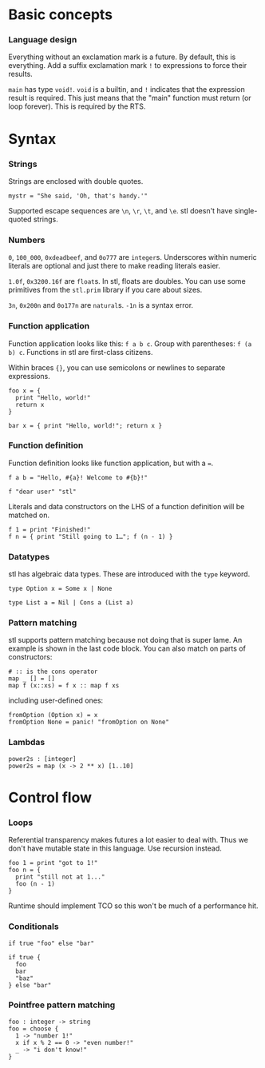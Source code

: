 # Basic concepts

### Language design

Everything without an exclamation mark is a future. By default, this is everything. Add a suffix exclamation mark `!` to expressions to force their results.

`main` has type `void!`. `void` is a builtin, and `!` indicates that the expression result is required. This just means that the "main" function must return (or loop forever). This is required by the RTS.

# Syntax

### Strings

Strings are enclosed with double quotes.

```
mystr = "She said, 'Oh, that's handy.'"
```

Supported escape sequences are `\n`, `\r`, `\t`, and `\e`. stl doesn't have single-quoted strings.

### Numbers

`0`, `100_000`, `0xdeadbeef`, and `0o777` are `integer`s. Underscores within numeric literals are optional and just there to make reading literals easier.

`1.0f`, `0x3200.16f` are `float`s. In stl, floats are doubles. You can use some primitives from the `stl.prim` library if you care about sizes.

`3n`, `0x200n` and `0o177n` are `natural`s. `-1n` is a syntax error.

### Function application

Function application looks like this: `f a b c`. Group with parentheses: `f (a b) c`. Functions in stl are first-class citizens.

Within braces `{}`, you can use semicolons or newlines to separate expressions.

```
foo x = {
  print "Hello, world!"
  return x
}
```

```
bar x = { print "Hello, world!"; return x }
```

### Function definition

Function definition looks like function application, but with a `=`.

```
f a b = "Hello, #{a}! Welcome to #{b}!"

f "dear user" "stl"
```

Literals and data constructors on the LHS of a function definition will be matched on.

```
f 1 = print "Finished!"
f n = { print "Still going to 1…"; f (n - 1) }
```

### Datatypes

stl has algebraic data types. These are introduced with the `type` keyword.

```
type Option x = Some x | None

type List a = Nil | Cons a (List a)
```

### Pattern matching

stl supports pattern matching because not doing that is super lame. An example is shown in the last code block. You can also match on parts of constructors:

```
# :: is the cons operator
map _ [] = []
map f (x::xs) = f x :: map f xs
```

including user-defined ones:

```
fromOption (Option x) = x
fromOption None = panic! "fromOption on None"
```

### Lambdas

```
power2s : [integer]
power2s = map (x -> 2 ** x) [1..10]
```

# Control flow

### Loops

Referential transparency makes futures a lot easier to deal with. Thus we don't have mutable state in this language. Use recursion instead.

```
foo 1 = print "got to 1!"
foo n = {
  print "still not at 1..."
  foo (n - 1)
}
```

Runtime should implement TCO so this won't be much of a performance hit.

### Conditionals

```
if true "foo" else "bar"
```

```
if true {
  foo
  bar
  "baz"
} else "bar"
```

### Pointfree pattern matching

```
foo : integer -> string
foo = choose {
  1 -> "number 1!"
  x if x % 2 == 0 -> "even number!"
  _ -> "i don't know!"
}
```
